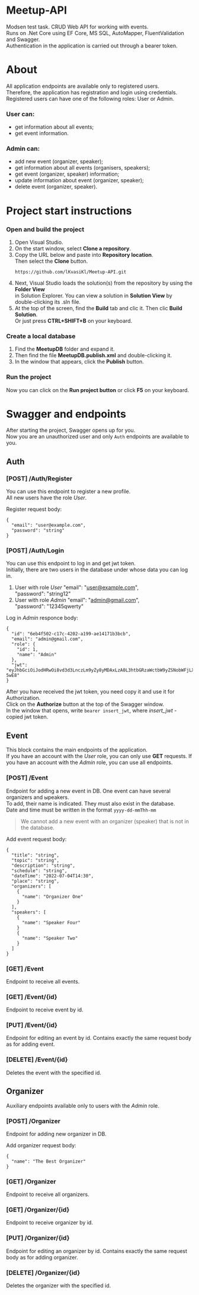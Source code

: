 # Meetup-API #
Modsen test task. CRUD Web API for working with events.  
Runs on .Net Core using EF Core, MS SQL, AutoMapper, FluentValidation and Swagger.  
Authentication in the application is carried out through a bearer token.

# About #
All application endpoints are available only to registered users.  
Therefore, the application has registration and login using credentials.  
Registered users can have one of the following roles: User or Admin.

### User can:
+ get information about all events;
+ get event information.

### Admin can:
+ add new event (organizer, speaker);
+ get information about all events (organisers, speakers);
+ get event (organizer, speaker) information;
+ update information about event (organizer, speaker);
+ delete event (organizer, speaker).

# Project start instructions #
### Open and build the project
1. Open Visual Studio.
2. On the start window, select __Clone a repository__.
3. Copy the URL below and paste into __Repository location__.  
Then select the __Clone__ button.
    ```
    https://github.com/lKvasiKl/Meetup-API.git
    ```
4. Next, Visual Studio loads the solution(s) from the repository by using the __Folder View__  
in Solution Explorer. You can view a solution in __Solution View__ by double-clicking its .sln file.
5. At the top of the screen, find the __Build__ tab and clic it. Then clic __Build Solution__.  
Or just press __CTRL+SHIFT+B__ on your keyboard.

### Create a local database
1. Find the __MeetupDB__ folder and expand it.  
2. Then find the file __MeetupDB.publish.xml__ and double-clicking it.  
3. In the window that appears, click the __Publish__ button.

### Run the project
Now you can click on the __Run project button__ or click __F5__ on your keyboard.

# Swagger and endpoints #
After starting the project, Swagger opens up for you.  
Now you are an unauthorized user and only `Auth` endpoints are available to you.  

## Auth
### [POST] /Auth/Register
You can use this endpoint to register a new profile.  
All new users have the role _User_.

Register request body:
```
{
  "email": "user@example.com",
  "password": "string"
}
```
### [POST] /Auth/Login
You can use this endpoint to log in and get jwt token.  
Initially, there are two users in the database under whose data you can log in.
1. User with role _User_
  "email": "user@example.com",  
  "password": "string12"
2. User with role _Admin_
  "email": "admin@gmail.com",  
  "password": "12345qwerty"

Log in _Admin_ responce body:
```
{
  "id": "6eb4f502-c17c-4202-a199-ae14171b3bcb",
  "email": "admin@gmail.com",
  "role": {
    "id": 1,
    "name": "Admin"
  },
  "jwt": "eyJhbGciOiJodHRwOi8vd3d3LnczLm9yZy8yMDAxLzA0L3htbGRzaWctbW9yZSNobWFjLXNoYTI1NiIsInR5cCI6IkpXVCJ9.eyJJZCI6IjZlYjRmNTAyLWMxN2MtNDIwMi1hMTk5LWFlMTQxNzFiM2JjYiIsIkVtYWlsIjoiYWRtaW5AZ21haWwuY29tIiwiaHR0cDovL3NjaGVtYXMubWljcm9zb2Z0LmNvbS93cy8yMDA4LzA2L2lkZW50aXR5L2NsYWltcy9yb2xlIjoiQWRtaW4iLCJleHAiOjE2NTY5NTA3MTh9.jVVity3UQwNtX4fqDFoQwS3Lem_JixZTWR7o_E-5wE8"
}
```

After you have received the jwt token, you need copy it and use it for Authorization.  
Click on the __Authorize__ button at the top of the Swagger window.  
In the window that opens, write `bearer insert_jwt`, where _insert_jwt_ - copied jwt token.

## Event
This block contains the main endpoints of the application.  
If you have an account with the _User_ role, you can only use __GET__ requests. 
If you have an account with the _Admin_ role, you can use all endpoints.  

### [POST] /Event
Endpoint for adding a new event in DB. One event can have several organizers and ыpeakers.  
To add, their name is indicated. They must also exist in the database.  
Date and time must be written in the format `yyyy-dd-mmThh-mm`  
>We cannot add a new event with an organizer (speaker) that is not in the database.  

Add event request body:
```
{
  "title": "string",
  "topic": "string",
  "description": "string",
  "schedule": "string",
  "dateTime": "2022-07-04T14:30",
  "place": "string",
  "organizers": [
    {
      "name": "Organizer One"
    }
  ],
  "speakers": [
    {
      "name": "Speaker Four"
    }
    {
      "name": "Speaker Two"
    }
  ]
}
```

### [GET] /Event
Endpoint to receive all events.

### [GET] /Event/{id}
Endpoint to receive event by id.

### [PUT] /Event/{id}
Endpoint for editing an event by id. Contains exactly the same request body as for adding event.

### [DELETE] /Event/{id}
Deletes the event with the specified id.

## Organizer
Auxiliary endpoints available only to users with the _Admin_ role.  

### [POST] /Organizer
Endpoint for adding new organizer in DB.

Add organizer request body:
```
{
  "name": "The Best Organizer"
}
```

### [GET] /Organizer
Endpoint to receive all organizers.

### [GET] /Organizer/{id}
Endpoint to receive organizer by id.

### [PUT] /Organizer/{id}
Endpoint for editing an organizer by id. Contains exactly the same request body as for adding organizer.

### [DELETE] /Organizer/{id}
Deletes the organizer with the specified id.
